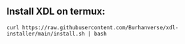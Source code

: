 ## Install XDL on termux:
```
curl https://raw.githubusercontent.com/Burhanverse/xdl-installer/main/install.sh | bash
```
